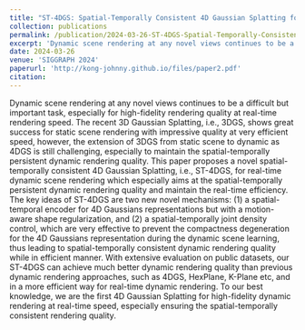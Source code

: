 ```yaml
---
title: "ST-4DGS: Spatial-Temporally Consistent 4D Gaussian Splatting for Efficient Dynamic Scene Rendering"
collection: publications
permalink: /publication/2024-03-26-ST-4DGS-Spatial-Temporally-Consistent-4D-Gaussian-Splatting-for-Efficient-Dynamic-Scene-Rendering
excerpt: 'Dynamic scene rendering at any novel views continues to be a difficult but important task, especially for high-fidelity rendering quality at real-time rendering speed. The recent 3D Gaussian Splatting, i.e., 3DGS, shows great success for static scene rendering with impressive quality at very efficient speed, however, the extension of 3DGS from static scene to dynamic as 4DGS is still challenging, especially to maintain the spatial-temporally persistent dynamic rendering quality. This paper proposes a novel spatial-temporally consistent 4D Gaussian Splatting, i.e., ST-4DGS, for real-time dynamic scene rendering which especially aims at the spatial-temporally persistent dynamic rendering quality and maintain the real-time efficiency. The key ideas of ST-4DGS are two new novel mechanisms: (1) a spatial-temporal encoder for 4D Gaussians representations but with a motion-aware shape regularization, and (2) a spatial-temporally joint density control, which are very effective to prevent the compactness degeneration for the 4D Gaussians representation during the dynamic scene learning, thus leading to spatial-temporally consistent dynamic rendering quality while in efficient manner. With extensive evaluation on public datasets, our ST-4DGS can achieve much better dynamic rendering quality than previous dynamic rendering approaches, such as 4DGS, HexPlane, K-Plane etc, and in a more efficient way for real-time dynamic rendering. To our best knowledge, we are the first 4D Gaussian Splatting for high-fidelity dynamic rendering at real-time speed, especially ensuring the spatial-temporally consistent rendering quality.'
date: 2024-03-26
venue: 'SIGGRAPH 2024'
paperurl: 'http://kong-johnny.github.io/files/paper2.pdf'
citation: 
---
```

Dynamic scene rendering at any novel views continues to be a difficult but important task, especially for high-fidelity rendering quality at real-time rendering speed. The recent 3D Gaussian Splatting, i.e., 3DGS, shows great success for static scene rendering with impressive quality at very efficient speed, however, the extension of 3DGS from static scene to dynamic as 4DGS is still challenging, especially to maintain the spatial-temporally persistent dynamic rendering quality. This paper proposes a novel spatial-temporally consistent 4D Gaussian Splatting, i.e., ST-4DGS, for real-time dynamic scene rendering which especially aims at the spatial-temporally persistent dynamic rendering quality and maintain the real-time efficiency. The key ideas of ST-4DGS are two new novel mechanisms: (1) a spatial-temporal encoder for 4D Gaussians representations but with a motion-aware shape regularization, and (2) a spatial-temporally joint density control, which are very effective to prevent the compactness degeneration for the 4D Gaussians representation during the dynamic scene learning, thus leading to spatial-temporally consistent dynamic rendering quality while in efficient manner. With extensive evaluation on public datasets, our ST-4DGS can achieve much better dynamic rendering quality than previous dynamic rendering approaches, such as 4DGS, HexPlane, K-Plane etc, and in a more efficient way for real-time dynamic rendering. To our best knowledge, we are the first 4D Gaussian Splatting for high-fidelity dynamic rendering at real-time speed, especially ensuring the spatial-temporally consistent rendering quality.

<!-- [Download paper here](http://kong-johnny.github.io/files/paper1.pdf) -->

<!-- Recommended citation: X. Duan, C. Jiang and Y. Fan, "Enhanced Inpainting Model Revitalizes Historical Paintings with Vision Transformer," 2023 9th International Conference on Virtual Reality (ICVR), Xianyang, China, 2023, pp. 582-589, doi: 10.1109/ICVR57957.2023.10169621. -->